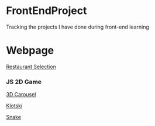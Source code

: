 # FrontEndProject
Tracking the projects I have done during front-end learning 

# Webpage
[Restaurant Selection](https://github.com/isabellaou/restaurant-selection "Restaurant Selection")

### JS 2D Game
[3D Carousel](https://github.com/isabellaou/FrontEndProject/tree/master/3DCarousel "3D Carousel")

[Klotski](https://github.com/isabellaou/NumberPuzzle "Number Puzzle")

[Snake](https://github.com/isabellaou/isabellaou.github.io/tree/master/snake "Snake")
